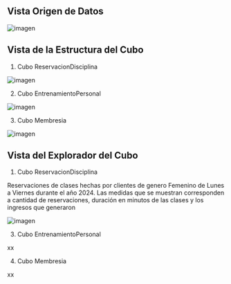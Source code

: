 ## Vista Origen de Datos

![imagen](https://github.com/user-attachments/assets/6da49f85-f586-4928-8a3b-97a9d33628bd)

## Vista de la Estructura del Cubo
1) Cubo ReservacionDisciplina

![imagen](https://github.com/user-attachments/assets/082f5670-e3a0-43bb-8931-ced6dd84a05c)

2) Cubo EntrenamientoPersonal

![imagen](https://github.com/user-attachments/assets/5f7a0953-3367-423c-8205-41248d9a4a37)

3) Cubo Membresia

![imagen](https://github.com/user-attachments/assets/484c8ce3-0bcc-41e9-8910-803ebe488d29)

## Vista del Explorador del Cubo
1) Cubo ReservacionDisciplina

Reservaciones de clases hechas por clientes de genero Femenino de Lunes a Viernes durante el año 2024. Las medidas que se muestran corresponden a cantidad de reservaciones, duración en minutos de las clases y los ingresos que generaron 

![imagen](https://github.com/user-attachments/assets/b03a700c-0556-42d7-8ae0-07841e7eb5b1)

3)  Cubo EntrenamientoPersonal

xx

4) Cubo Membresia

xx


